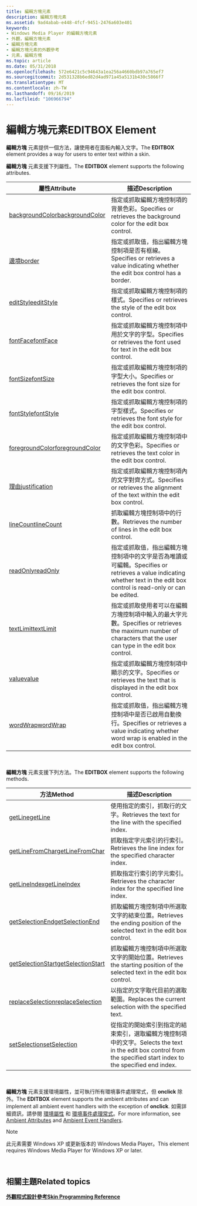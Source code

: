 ```yaml
---
title: 編輯方塊元素
description: 編輯方塊元素
ms.assetid: 9ad4abab-e448-4fcf-9451-2476a603e401
keywords:
- Windows Media Player 的編輯方塊元素
- 外觀，編輯方塊元素
- 編輯方塊元素
- 編輯方塊元素的外觀參考
- 元素，編輯方塊
ms.topic: article
ms.date: 05/31/2018
ms.openlocfilehash: 572e6421c5c94643a1ea256a4660bdb97a765ef7
ms.sourcegitcommit: 2d531328b6ed82d4ad971a45a5131b430c5866f7
ms.translationtype: MT
ms.contentlocale: zh-TW
ms.lasthandoff: 09/16/2019
ms.locfileid: "106966794"
---
```

# <a name="editbox-element"></a><span data-ttu-id="d7af3-108">編輯方塊元素</span><span class="sxs-lookup"><span data-stu-id="d7af3-108">EDITBOX Element</span></span>

<span data-ttu-id="d7af3-109">**編輯方塊** 元素提供一個方法，讓使用者在面板內輸入文字。</span><span class="sxs-lookup"><span data-stu-id="d7af3-109">The **EDITBOX** element provides a way for users to enter text within a skin.</span></span>

<span data-ttu-id="d7af3-110">**編輯方塊** 元素支援下列屬性。</span><span class="sxs-lookup"><span data-stu-id="d7af3-110">The **EDITBOX** element supports the following attributes.</span></span>



| <span data-ttu-id="d7af3-111">屬性</span><span class="sxs-lookup"><span data-stu-id="d7af3-111">Attribute</span></span>                                      | <span data-ttu-id="d7af3-112">描述</span><span class="sxs-lookup"><span data-stu-id="d7af3-112">Description</span></span>                                                                                                   |
|------------------------------------------------|---------------------------------------------------------------------------------------------------------------|
| [<span data-ttu-id="d7af3-113">backgroundColor</span><span class="sxs-lookup"><span data-stu-id="d7af3-113">backgroundColor</span></span>](editbox-backgroundcolor.md) | <span data-ttu-id="d7af3-114">指定或抓取編輯方塊控制項的背景色彩。</span><span class="sxs-lookup"><span data-stu-id="d7af3-114">Specifies or retrieves the background color for the edit box control.</span></span>                                         |
| [<span data-ttu-id="d7af3-115">邊境</span><span class="sxs-lookup"><span data-stu-id="d7af3-115">border</span></span>](editbox-border.md)                   | <span data-ttu-id="d7af3-116">指定或抓取值，指出編輯方塊控制項是否有框線。</span><span class="sxs-lookup"><span data-stu-id="d7af3-116">Specifies or retrieves a value indicating whether the edit box control has a border.</span></span>                          |
| [<span data-ttu-id="d7af3-117">editStyle</span><span class="sxs-lookup"><span data-stu-id="d7af3-117">editStyle</span></span>](editbox-editstyle.md)             | <span data-ttu-id="d7af3-118">指定或抓取編輯方塊控制項的樣式。</span><span class="sxs-lookup"><span data-stu-id="d7af3-118">Specifies or retrieves the style of the edit box control.</span></span>                                                     |
| [<span data-ttu-id="d7af3-119">fontFace</span><span class="sxs-lookup"><span data-stu-id="d7af3-119">fontFace</span></span>](editbox-fontface.md)               | <span data-ttu-id="d7af3-120">指定或抓取編輯方塊控制項中用於文字的字型。</span><span class="sxs-lookup"><span data-stu-id="d7af3-120">Specifies or retrieves the font used for text in the edit box control.</span></span>                                        |
| [<span data-ttu-id="d7af3-121">fontSize</span><span class="sxs-lookup"><span data-stu-id="d7af3-121">fontSize</span></span>](editbox-fontsize.md)               | <span data-ttu-id="d7af3-122">指定或抓取編輯方塊控制項的字型大小。</span><span class="sxs-lookup"><span data-stu-id="d7af3-122">Specifies or retrieves the font size for the edit box control.</span></span>                                                |
| [<span data-ttu-id="d7af3-123">fontStyle</span><span class="sxs-lookup"><span data-stu-id="d7af3-123">fontStyle</span></span>](editbox-fontstyle.md)             | <span data-ttu-id="d7af3-124">指定或抓取編輯方塊控制項的字型樣式。</span><span class="sxs-lookup"><span data-stu-id="d7af3-124">Specifies or retrieves the font style for the edit box control.</span></span>                                               |
| [<span data-ttu-id="d7af3-125">foregroundColor</span><span class="sxs-lookup"><span data-stu-id="d7af3-125">foregroundColor</span></span>](editbox-foregroundcolor.md) | <span data-ttu-id="d7af3-126">指定或抓取編輯方塊控制項中的文字色彩。</span><span class="sxs-lookup"><span data-stu-id="d7af3-126">Specifies or retrieves the text color in the edit box control.</span></span>                                                |
| [<span data-ttu-id="d7af3-127">理由</span><span class="sxs-lookup"><span data-stu-id="d7af3-127">justification</span></span>](editbox-justification.md)     | <span data-ttu-id="d7af3-128">指定或抓取編輯方塊控制項內的文字對齊方式。</span><span class="sxs-lookup"><span data-stu-id="d7af3-128">Specifies or retrieves the alignment of the text within the edit box control.</span></span>                                 |
| [<span data-ttu-id="d7af3-129">lineCount</span><span class="sxs-lookup"><span data-stu-id="d7af3-129">lineCount</span></span>](editbox-linecount.md)             | <span data-ttu-id="d7af3-130">抓取編輯方塊控制項中的行數。</span><span class="sxs-lookup"><span data-stu-id="d7af3-130">Retrieves the number of lines in the edit box control.</span></span>                                                        |
| [<span data-ttu-id="d7af3-131">readOnly</span><span class="sxs-lookup"><span data-stu-id="d7af3-131">readOnly</span></span>](editbox-readonly.md)               | <span data-ttu-id="d7af3-132">指定或抓取值，指出編輯方塊控制項中的文字是否為唯讀或可編輯。</span><span class="sxs-lookup"><span data-stu-id="d7af3-132">Specifies or retrieves a value indicating whether text in the edit box control is read-only or can be edited.</span></span> |
| [<span data-ttu-id="d7af3-133">textLimit</span><span class="sxs-lookup"><span data-stu-id="d7af3-133">textLimit</span></span>](editbox-textlimit.md)             | <span data-ttu-id="d7af3-134">指定或抓取使用者可以在編輯方塊控制項中輸入的最大字元數。</span><span class="sxs-lookup"><span data-stu-id="d7af3-134">Specifies or retrieves the maximum number of characters that the user can type in the edit box control.</span></span>       |
| [<span data-ttu-id="d7af3-135">value</span><span class="sxs-lookup"><span data-stu-id="d7af3-135">value</span></span>](editbox-value.md)                     | <span data-ttu-id="d7af3-136">指定或抓取編輯方塊控制項中顯示的文字。</span><span class="sxs-lookup"><span data-stu-id="d7af3-136">Specifies or retrieves the text that is displayed in the edit box control.</span></span>                                    |
| [<span data-ttu-id="d7af3-137">wordWrap</span><span class="sxs-lookup"><span data-stu-id="d7af3-137">wordWrap</span></span>](editbox-wordwrap.md)               | <span data-ttu-id="d7af3-138">指定或抓取值，指出編輯方塊控制項中是否已啟用自動換行。</span><span class="sxs-lookup"><span data-stu-id="d7af3-138">Specifies or retrieves a value indicating whether word wrap is enabled in the edit box control.</span></span>               |



 

<span data-ttu-id="d7af3-139">**編輯方塊** 元素支援下列方法。</span><span class="sxs-lookup"><span data-stu-id="d7af3-139">The **EDITBOX** element supports the following methods.</span></span>



| <span data-ttu-id="d7af3-140">方法</span><span class="sxs-lookup"><span data-stu-id="d7af3-140">Method</span></span>                                             | <span data-ttu-id="d7af3-141">描述</span><span class="sxs-lookup"><span data-stu-id="d7af3-141">Description</span></span>                                                                                         |
|----------------------------------------------------|-----------------------------------------------------------------------------------------------------|
| [<span data-ttu-id="d7af3-142">getLine</span><span class="sxs-lookup"><span data-stu-id="d7af3-142">getLine</span></span>](editbox-getline.md)                     | <span data-ttu-id="d7af3-143">使用指定的索引，抓取行的文字。</span><span class="sxs-lookup"><span data-stu-id="d7af3-143">Retrieves the text for the line with the specified index.</span></span>                                           |
| [<span data-ttu-id="d7af3-144">getLineFromChar</span><span class="sxs-lookup"><span data-stu-id="d7af3-144">getLineFromChar</span></span>](editbox-getlinefromchar.md)     | <span data-ttu-id="d7af3-145">抓取指定字元索引的行索引。</span><span class="sxs-lookup"><span data-stu-id="d7af3-145">Retrieves the line index for the specified character index.</span></span>                                         |
| [<span data-ttu-id="d7af3-146">getLineIndex</span><span class="sxs-lookup"><span data-stu-id="d7af3-146">getLineIndex</span></span>](editbox-getlineindex.md)           | <span data-ttu-id="d7af3-147">抓取指定行索引的字元索引。</span><span class="sxs-lookup"><span data-stu-id="d7af3-147">Retrieves the character index for the specified line index.</span></span>                                         |
| [<span data-ttu-id="d7af3-148">getSelectionEnd</span><span class="sxs-lookup"><span data-stu-id="d7af3-148">getSelectionEnd</span></span>](editbox-getselectionend.md)     | <span data-ttu-id="d7af3-149">抓取編輯方塊控制項中所選取文字的結束位置。</span><span class="sxs-lookup"><span data-stu-id="d7af3-149">Retrieves the ending position of the selected text in the edit box control.</span></span>                         |
| [<span data-ttu-id="d7af3-150">getSelectionStart</span><span class="sxs-lookup"><span data-stu-id="d7af3-150">getSelectionStart</span></span>](editbox-getselectionstart.md) | <span data-ttu-id="d7af3-151">抓取編輯方塊控制項中所選取文字的開始位置。</span><span class="sxs-lookup"><span data-stu-id="d7af3-151">Retrieves the starting position of the selected text in the edit box control.</span></span>                       |
| [<span data-ttu-id="d7af3-152">replaceSelection</span><span class="sxs-lookup"><span data-stu-id="d7af3-152">replaceSelection</span></span>](editbox-replaceselection.md)   | <span data-ttu-id="d7af3-153">以指定的文字取代目前的選取範圍。</span><span class="sxs-lookup"><span data-stu-id="d7af3-153">Replaces the current selection with the specified text.</span></span>                                             |
| [<span data-ttu-id="d7af3-154">setSelection</span><span class="sxs-lookup"><span data-stu-id="d7af3-154">setSelection</span></span>](editbox-setselection.md)           | <span data-ttu-id="d7af3-155">從指定的開始索引到指定的結束索引，選取編輯方塊控制項中的文字。</span><span class="sxs-lookup"><span data-stu-id="d7af3-155">Selects the text in the edit box control from the specified start index to the specified end index.</span></span> |



 

<span data-ttu-id="d7af3-156">**編輯方塊** 元素支援環境屬性，並可執行所有環境事件處理常式，但 **onclick** 除外。</span><span class="sxs-lookup"><span data-stu-id="d7af3-156">The **EDITBOX** element supports the ambient attributes and can implement all ambient event handlers with the exception of **onclick**.</span></span> <span data-ttu-id="d7af3-157">如需詳細資訊，請參閱 [環境屬性](ambient-attributes.md) 和 [環境事件處理常式](ambient-event-handlers.md)。</span><span class="sxs-lookup"><span data-stu-id="d7af3-157">For more information, see [Ambient Attributes](ambient-attributes.md) and [Ambient Event Handlers](ambient-event-handlers.md).</span></span>

> [!Note]  
> <span data-ttu-id="d7af3-158">此元素需要 Windows XP 或更新版本的 Windows Media Player。</span><span class="sxs-lookup"><span data-stu-id="d7af3-158">This element requires Windows Media Player for Windows XP or later.</span></span>

 

## <a name="related-topics"></a><span data-ttu-id="d7af3-159">相關主題</span><span class="sxs-lookup"><span data-stu-id="d7af3-159">Related topics</span></span>

<dl> <dt>

[<span data-ttu-id="d7af3-160">**外觀程式設計參考**</span><span class="sxs-lookup"><span data-stu-id="d7af3-160">**Skin Programming Reference**</span></span>](skin-programming-reference.md)
</dt> </dl>

 

 




